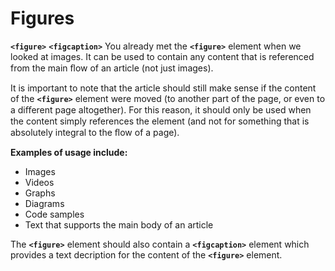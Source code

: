 # Figures
**`<figure>`** **`<figcaption>`**
You already met the  **`<figure>`**  element when we looked at images. It can be used to contain any content that is referenced from the main ﬂow of an article (not just images).

It is important to note that the article should still make sense if the content of the  **`<figure>`** element were moved (to another part of the page, or even to a diﬀerent page altogether). For this reason, it should only be used when the content simply references the element (and not for something that is absolutely integral to the ﬂow of a page).

**Examples of usage include:**
- Images
- Videos
- Graphs
- Diagrams
- Code samples
- Text that supports the main body of an article

The  **`<figure>`**  element should also contain a **`<figcaption>`** element which provides a text decription for the content of the  **`<figure>`**  element.